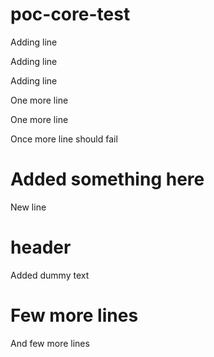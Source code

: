 # poc-core-test

Adding line

Adding line


Adding line

One more line

One more line

Once more line should fail

# Added something here

New line

# header

Added dummy text

# Few more lines

And few more lines
